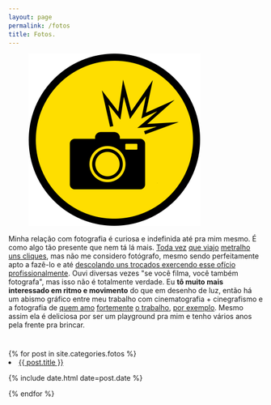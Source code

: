 ```yaml
---
layout: page
permalink: /fotos
title: Fotos.
---
```

<figure>
  <img alt="Laureano." src="/images/FOTOS.png"/>
</figure>
<div class="pgdesc"> Minha relação com fotografia é curiosa e indefinida até pra mim mesmo. É como algo tão presente que nem tá lá mais. <a href="/Fotos/RoleReligioso.html">Toda vez</a> <a href="/Fotos/INGA.html">que viajo</a> <a href="/Fotos/CONGO.html">metralho uns cliques</a>, mas não me considero fotógrafo, mesmo sendo perfeitamente apto a fazê-lo e até <a href="/Trampos/Imburana.html">descolando uns trocados exercendo esse ofício profissionalmente</a>. Ouvi diversas vezes "se você filma, você também fotografa", mas isso não é totalmente verdade. Eu <strong>tô muito mais interessado em ritmo e movimento</strong> do que em desenho de luz, então há um abismo gráfico entre meu trabalho com cinematografia + cinegrafismo e a fotografia de <a href="https://www.instagram.com/roannascimento/" target="_blank">quem amo</a> <a href="https://www.instagram.com/joaollira/" target="_blank">fortemente</a> <a href="https://www.instagram.com/kiolima/" target="_blank">o trabalho</a>, <a href="https://www.instagram.com/cintiavianazen/" target="_blank">por exemplo</a>. Mesmo assim ela é deliciosa por ser um playground pra mim e tenho vários anos pela frente pra brincar.</div>
<h1 itemprop="name headline" class="post-title divided p-name" text-align="center"></h1>
{% for post in site.categories.fotos %}
 <li><a href="{{ post.url }}">{{ post.title }}</a>
    <P> <span>{% include date.html date=post.date %}</span>
    </P>
</li>
{% endfor %}